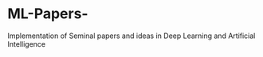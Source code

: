 # ML-Papers-

Implementation of Seminal papers and ideas in Deep Learning and Artificial Intelligence 
